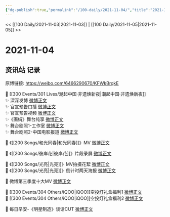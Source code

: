 ```yaml
---
{"dg-publish":true,"permalink":"/100-daily/2021-11-04/","title":"2021-11-04"}
---
```



<< [[100 Daily/2021-11-03\|2021-11-03]] | [[100 Daily/2021-11-05\|2021-11-05]] >>

# 2021-11-04

## 资讯站 记录

原博链接: https://weibo.com/6466290670/KFWkBrqkE

💫 [[300 Events/301 Lives/潮起中国·非遗焕新夜\|潮起中国·非遗焕新夜]]  
✨ 深深发博 [微博正文](https://m.weibo.cn/6466290670/4699933129314746)  
✨ 官宣预告口播 [微博正文](https://m.weibo.cn/6466290670/4699903776784790)  
✨ 官宣预告视频 [微博正文](https://m.weibo.cn/6466290670/4699831564765142)  
✨《画绢》舞台纯享 [微博正文](https://m.weibo.cn/6466290670/4699929165172660)  
✨ 舞台剧照1-工作室 [微博正文](https://m.weibo.cn/6466290670/4699934581065595)  
✨ 舞台剧照2-中国电影报道 [微博正文](https://m.weibo.cn/6466290670/4699949223118238)

💫 《[[200 Songs/和光同春\|和光同春]]》MV [微博正文](https://m.weibo.cn/6466290670/4699852686754398)

💫 《[[200 Songs/彼岸花\|彼岸花]]》片段录屏 [微博正文](https://m.weibo.cn/6466290670/4699939059532935)

💫 《[[200 Songs/光亮\|光亮]]》MV拍摄花絮 [微博正文](https://m.weibo.cn/6466290670/4699829403912175)  
💫 《[[200 Songs/光亮\|光亮]]》倒计时两天海报 [微博正文](https://m.weibo.cn/6466290670/4699760030646653)

💫 微博第三季度十大MV [微博正文](https://m.weibo.cn/6466290670/4699760872655900)

💫 [[300 Events/304 Others/iQOO\|iQOO]]空投灯礼盒福利1 [微博正文](https://m.weibo.cn/6466290670/4699885742328134)  
💫 [[300 Events/304 Others/iQOO\|iQOO]]空投灯礼盒福利2 [微博正文](https://m.weibo.cn/6466290670/4699862480196340)

💫 每日早安-《明星制造》谈话CUT [微博正文](https://m.weibo.cn/6466290670/4699729135406503)
